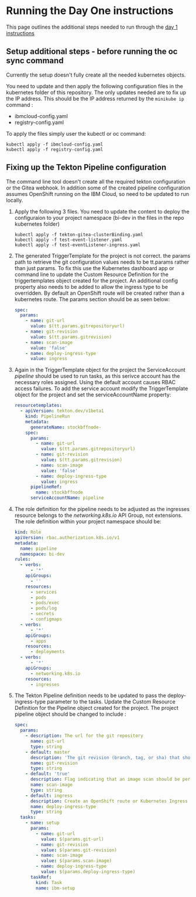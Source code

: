 # Running the Day One instructions

This page outlines the additional steps needed to run through the [day 1 instructions](https://cloudnativetoolkit.dev/getting-started-day-1/deploy-app)

## Setup additional steps - before running the oc sync command

Currently the setup doesn't fully create all the needed kubernetes objects.

You need to update and then apply the following configuration files in the kubernetes folder of this repository.  The only updates needed are to fix up the IP address.  This should be the IP address returned by the ```minikube ip``` command :

- ibmcloud-config.yaml
- registry-config.yaml

To apply the files simply user the kubectl or oc command:

```shell
kubectl apply -f ibmcloud-config.yaml
kubectl apply -f registry-config.yaml
```

## Fixing up the Tekton Pipeline configuration

The command line tool doesn't create all the required tekton configuration or the Gitea webhook.  In addition some of the created pipeline configuration assumes OpenShift running on the IBM Cloud, so need to be updated to run locally.

1. Apply the following 3 files.   You need to update the content to deploy the configuraion to your project namespace (bi-dev in the files in the repo kubernetes folder)

    ```shell
    kubectl apply -f tekton-gitea-clusterBinding.yaml
    kubectl apply -f test-event-listener.yaml
    kubectl apply -f test-eventListener-ingress.yaml
    ```
2. The generated TriggerTemplate for the project is not correct.  the params path to retrieve the git configuration values needs to be tt.params rather than just params.  To fix this use the Kubernetes dashboard app or command line to update the Custom Resource Definition for the triggertemplates object created for the project.  An additional config property also needs to be added to allow the ingress type to be overridden.  By default an OpenShift route will be created rather than a kubernetes route.  The params section should be as seen below:

    ```yaml
    spec:
      params:
        - name: git-url
          value: $(tt.params.gitrepositoryurl)
        - name: git-revision
          value: $(tt.params.gitrevision)
        - name: scan-image
          value: 'false'
        - name: deploy-ingress-type
          value: ingress
    ```

3. Again in the TriggerTemplate object for the project the ServiceAccount *pipeline* should be used to run tasks, as this serivce account has the necessary roles assigned.  Using the default account causes RBAC access failures.  To add the service account modify the TriggerTemplate object for the project and set the serviceAccountName property:

    ```yaml
    resourcetemplates:
      - apiVersion: tekton.dev/v1beta1
        kind: PipelineRun
        metadata:
          generateName: stockbffnode-
        spec:
          params:
            - name: git-url
              value: $(tt.params.gitrepositoryurl)
            - name: git-revision
              value: $(tt.params.gitrevision)
            - name: scan-image
              value: 'false'
            - name: deploy-ingress-type
              value: ingress
          pipelineRef:
            name: stockbffnode
          serviceAccountName: pipeline
    ```

4. The role definition for the pipeline needs to be adjusted as the ingresses resource belongs to the *networking.k8s.io* API Group, not extensions.  The role definition within your project namespace should be:

    ```yaml
    kind: Role
    apiVersion: rbac.authorization.k8s.io/v1
    metadata:
      name: pipeline
      namespace: bi-dev
    rules:
      - verbs:
          - '*'
        apiGroups:
          - ''
        resources:
          - services
          - pods
          - pods/exec
          - pods/log
          - secrets
          - configmaps
      - verbs:
          - '*'
        apiGroups:
          - apps
        resources:
          - deployments
      - verbs:
          - '*'
        apiGroups:
          - networking.k8s.io
        resources:
          - ingresses
    ```

5. The Tekton Pipeline definition needs to be updated to pass the deploy-ingress-type parameter to the tasks.  Update the Custom Resource Definition for the Pipeline object created for the project.  The project pipeline object should be changed to include :

    ```yaml
    spec:
      params:
        - description: The url for the git repository
          name: git-url
          type: string
        - default: master
          description: 'The git revision (branch, tag, or sha) that should be built'
          name: git-revision
          type: string
        - default: 'true'
          description: Flag indicating that an image scan should be performed
          name: scan-image
          type: string
        - default: ingress
          description: Create an OpenShift route or Kubernetes Ingress configuration
          name: deploy-ingress-type
          type: string
      tasks:
        - name: setup
          params:
            - name: git-url
              value: $(params.git-url)
            - name: git-revision
              value: $(params.git-revision)
            - name: scan-image
              value: $(params.scan-image)
            - name: deploy-ingress-type
              value: $(params.deploy-ingress-type)
          taskRef:
            kind: Task
            name: ibm-setup
    ```
    